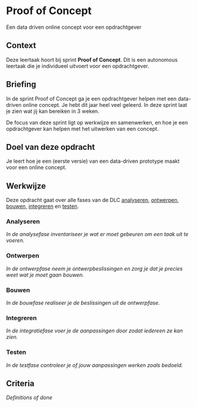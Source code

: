 # Proof of Concept

Een data driven online concept voor een opdrachtgever

## Context
Deze leertaak hoort bij sprint **Proof of Concept**. Dit is een autonomous leertaak die je individueel uitvoert voor een opdrachtgever.

## Briefing
In de sprint Proof of Concept ga je een opdrachtgever helpen met een data-driven online concept. Je hebt dit jaar heel veel geleerd. In deze sprint laat je zien wat jij kan bereiken in 3 weken.

De focus van deze sprint ligt op werkwijze en samenwerken, en hoe je een opdrachtgever kan helpen met het uitwerken van een concept.

## Doel van deze opdracht
Je leert hoe je een (eerste versie) van een data-driven prototype maakt voor een online concept.

## Werkwijze
Deze opdracht gaat over alle fases van de DLC [analyseren](#analyseren), [ontwerpen](#ontwerpen), [bouwen](#bouwen), [integreren](#integreren) en [testen](#testen).

### Analyseren
*In de analysefase inventariseer je wat er moet gebeuren om een taak uit te voeren.*

### Ontwerpen
*In de ontwerpfase neem je ontwerpbeslissingen en zorg je dat je precies weet wat je moet gaan bouwen.*

### Bouwen
*In de bouwfase realiseer je de beslissingen uit de ontwerpfase.*

### Integreren
*In de integratiefase voer je de aanpassingen door zodat iedereen ze kan zien.*

### Testen
*In de testfase controleer je of jouw aanpassingen werken zoals bedoeld.*

## Criteria
*Definitions of done*
